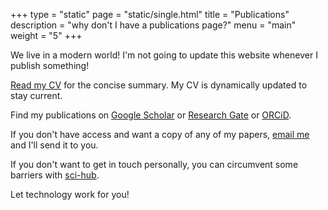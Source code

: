 +++
type = "static"
page = "static/single.html"
title = "Publications"
description = "why don't I have a publications page?"
menu = "main"
weight = "5"
+++

We live in a modern world! I'm not going to update this website whenever I publish something!

[Read my CV](https://1drv.ms/b/c/d12b959c76deddf6/Qfbd3naclSsggNEwfQAAAAAAl2PoEojby9Yz-g) for the concise summary. My CV is dynamically updated to stay current.

Find my publications on [Google Scholar](https://scholar.google.com/citations?user=3xIkXusAAAAJ) or [Research Gate](https://www.researchgate.net/profile/Thomas_Anderson10) or [ORCiD](https://orcid.org/0000-0002-2387-5219). 

If you don't have access and want a copy of any of my papers, [email me](mailto:thomas.anderson@radlab.zone) and I'll send it to you. 

If you don't want to get in touch personally, you can circumvent some barriers with [sci-hub](https://sci-hub.se/).

Let technology work for you!
